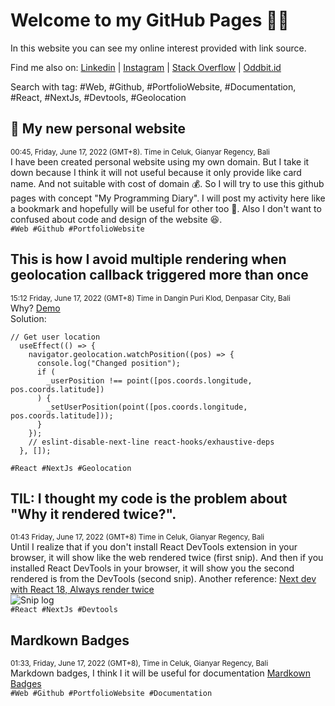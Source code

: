 # Welcome to my GitHub Pages 👋🏻
In this website you can see my online interest provided with link source.

Find me also on:
[Linkedin](https://www.linkedin.com/in/deta-u-8bb1a7107/) |
[Instagram](https://www.instagram.com/deta_utama/) | 
[Stack Overflow](https://stackoverflow.com/users/7207817/deta-utama) |
[Oddbit.id](https://oddbit.id) 

Search with tag: #Web, #Github, #PortfolioWebsite, #Documentation, #React, #NextJs, #Devtools, #Geolocation

## 📌 My new personal website
<sup>00:45, Friday, June 17, 2022 (GMT+8). Time in Celuk, Gianyar Regency, Bali</sup> <br />
I have been created personal website using my own domain. But I take it down because I think it will not useful because it only provide like card name. And not suitable with cost of domain 💰. So I will try to use this github pages with concept "My Programming Diary". I will post my activity here like a bookmark and hopefully will be useful for other too 🙂. Also I don't want to confused about code and design of the website 😆. <br />
`#Web #Github #PortfolioWebsite`

## This is how I avoid multiple rendering when geolocation callback triggered more than once
<sup>15:12 Friday, June 17, 2022 (GMT+8) Time in Dangin Puri Klod, Denpasar City, Bali</sup> <br />
Why? [Demo](https://codesandbox.io/s/affectionate-tdd-mrygkx?file=/src/App.js) <br />
Solution: 
```
// Get user location
  useEffect(() => {
    navigator.geolocation.watchPosition((pos) => {
      console.log("Changed position");
      if (
        _userPosition !== point([pos.coords.longitude, pos.coords.latitude])
      ) {
        _setUserPosition(point([pos.coords.longitude, pos.coords.latitude]));
      }
    });
    // eslint-disable-next-line react-hooks/exhaustive-deps
  }, []);
 ```
`#React #NextJs #Geolocation`

## TIL: I thought my code is the problem about "Why it rendered twice?".
<sup>01:43 Friday, June 17, 2022 (GMT+8) Time in Celuk, Gianyar Regency, Bali</sup> <br />
Until I realize that  if you don't install React DevTools extension in your browser, it will show like the web rendered twice (first snip). And then if you installed React DevTools in your browser, it will show you the second rendered is from the DevTools (second snip). 
Another reference: [Next dev with React 18, Always render twice](https://github.com/vercel/next.js/issues/35822)<br/>
![Snip log](https://raw.githubusercontent.com/detautama/detautama.github.io/main/images/image.png) <br/>
`#React #NextJs #Devtools`

## Mardkown Badges
<sup>01:33, Friday, June 17, 2022 (GMT+8), Time in Celuk, Gianyar Regency, Bali</sup> <br />
Markdown badges, I think I it will be useful for documentation
[Mardkown Badges](https://ileriayo.github.io/markdown-badges/#markdown-badges) <br/>
`#Web #Github #PortfolioWebsite #Documentation`
